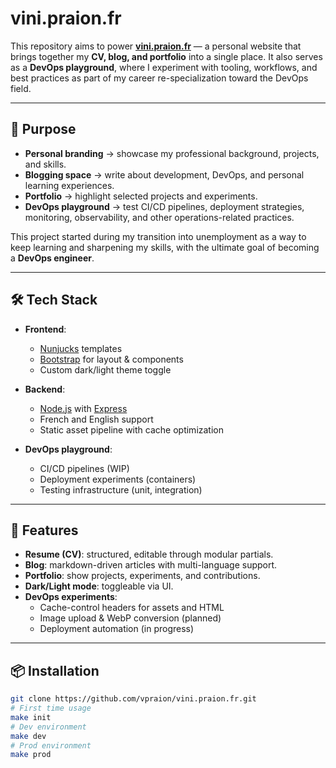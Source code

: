 # vini.praion.fr

This repository aims to power **[vini.praion.fr](https://vini.praion.fr)** — a personal website that brings together my **CV, blog, and portfolio** into a single place.
It also serves as a **DevOps playground**, where I experiment with tooling, workflows, and best practices as part of my career re-specialization toward the DevOps field.

---

## 🎯 Purpose

- **Personal branding** → showcase my professional background, projects, and skills.
- **Blogging space** → write about development, DevOps, and personal learning experiences.
- **Portfolio** → highlight selected projects and experiments.
- **DevOps playground** → test CI/CD pipelines, deployment strategies, monitoring, observability, and other operations-related practices.

This project started during my transition into unemployment as a way to keep learning and sharpening my skills, with the ultimate goal of becoming a **DevOps engineer**.

---

## 🛠️ Tech Stack

- **Frontend**:
  - [Nunjucks](https://mozilla.github.io/nunjucks/) templates
  - [Bootstrap](https://getbootstrap.com/) for layout & components
  - Custom dark/light theme toggle

- **Backend**:
  - [Node.js](https://nodejs.org/) with [Express](https://expressjs.com/)
  - French and English support
  - Static asset pipeline with cache optimization

- **DevOps playground**:
  - CI/CD pipelines (WIP)
  - Deployment experiments (containers)
  - Testing infrastructure (unit, integration)

---

## 🚀 Features

- **Resume (CV)**: structured, editable through modular partials.
- **Blog**: markdown-driven articles with multi-language support.
- **Portfolio**: show projects, experiments, and contributions.
- **Dark/Light mode**: toggleable via UI.
- **DevOps experiments**:
  - Cache-control headers for assets and HTML
  - Image upload & WebP conversion (planned)
  - Deployment automation (in progress)

---

## 📦 Installation

```bash
git clone https://github.com/vpraion/vini.praion.fr.git
# First time usage
make init
# Dev environment
make dev
# Prod environment
make prod
```
